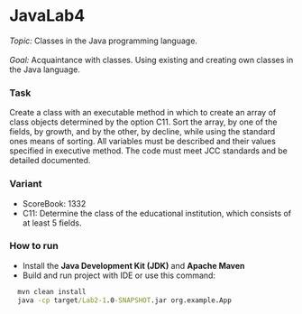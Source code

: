 # JavaLab4

*Topic:* 
Classes in the Java programming language.<br><br>
*Goal:*
Acquaintance with classes. Using existing and creating own classes in the Java language.
### Task
Create a class with an executable method in which to create an array of class objects determined by the option C11. 
Sort the array, by one of the fields, by growth, and by the other, by decline, while using the standard ones means of sorting.
All variables must be described and their values ​​specified in executive method. 
The code must meet JCC standards and be detailed documented.

### Variant
- ScoreBook:  1332
- C11: Determine the class of the educational institution, which consists of at least 5 fields.

### How to run

- Install the **Java Development Kit (JDK)** and **Apache Maven**
- Build and run project with IDE or use this command:
```cmd
  mvn clean install
  java -cp target/Lab2-1.0-SNAPSHOT.jar org.example.App
```
